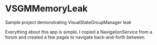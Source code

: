 # VSGMMemoryLeak
Sample project demonstrating VisualStateGroupManager leak

Everything about this app is simple. I copied a NavigationService from a forum and created a few pages to navigate back-and-forth between. 
